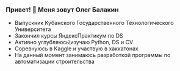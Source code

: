 ### Привет! 👋 Меня зовут Олег Балакин

<!--
**Oleg-Balakin/Oleg-Balakin** is a ✨ _special_ ✨ repository because its `README.md` (this file) appears on your GitHub profile.

Here are some ideas to get you started:

- 🔭 I’m currently working on ...
- 🌱 I’m currently learning ...
- 👯 I’m looking to collaborate on ...
- 🤔 I’m looking for help with ...
- 💬 Ask me about ...
- 📫 How to reach me: ...
- 😄 Pronouns: ...
- ⚡ Fun fact: ...
-->
- Выпускник Кубанского Государственного Технологического Университета
- Закончил курсы ЯндексПрактикум по DS
- Активно углубляюсь\изучаю Python, DS и CV
- Соревнуюсь в Kaggle и участвую в хаккатонах
- На данный момент занимаюсь разработкой программы по автоматизации строительства

